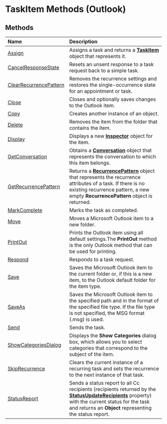 
# TaskItem Methods (Outlook)

## Methods



|**Name**|**Description**|
|:-----|:-----|
|[Assign](f254107a-4182-de3a-2039-08f664e61eeb.md)|Assigns a task and returns a  **[TaskItem](5df8cfa5-5460-a5a1-a130-ba5bca1a0091.md)** object that represents it.|
|[CancelResponseState](564b37c5-f686-8e4d-aa3e-6d41a989b1be.md)|Resets an unsent response to a task request back to a simple task.|
|[ClearRecurrencePattern](ad73edd8-d449-5a29-b80f-0717965c40be.md)|Removes the recurrence settings and restores the single-occurrence state for an appointment or task.|
|[Close](7682f0c8-d132-2bd6-94e8-6e45fcc00867.md)|Closes and optionally saves changes to the Outlook item.|
|[Copy](1224ae94-8c2c-70c8-234a-f3b577cd574e.md)|Creates another instance of an object.|
|[Delete](0a2cf917-4899-0fe0-c7dc-35daa70f0892.md)|Removes the item from the folder that contains the item.|
|[Display](fea0619d-06dc-df44-fe93-5756eefb1be0.md)|Displays a new  **[Inspector](d7384756-669c-0549-1032-c3b864187994.md)** object for the item.|
|[GetConversation](aa907c9b-b074-fb3b-5134-fd9fa65fa7b9.md)|Obtains a  **[Conversation](2705d38a-ebc0-e5a7-208b-ffe1f5446b1b.md)** object that represents the conversation to which this item belongs.|
|[GetRecurrencePattern](1937b226-d465-6cc9-7e47-40f4fad1552c.md)|Returns a  **[RecurrencePattern](36c098f7-59fb-879a-5173-ed0260d13fa4.md)** object that represents the recurrence attributes of a task. If there is no existing recurrence pattern, a new empty **RecurrencePattern** object is returned.|
|[MarkComplete](e8641735-8bce-6175-d1a7-eb9a69ed8977.md)|Marks the task as completed.|
|[Move](cc071e73-d165-6082-4016-7ab9d63689d0.md)|Moves a Microsoft Outlook item to a new folder.|
|[PrintOut](af648672-6e49-a196-44a2-b9df0b4d3539.md)|Prints the Outlook item using all default settings.The  **PrintOut** method is the only Outlook method that can be used for printing.|
|[Respond](1befabf7-262f-897a-d1dc-49be4e7ddf9b.md)|Responds to a task request.|
|[Save](5b478d20-cd14-2bfa-e96b-0a8d226d451d.md)|Saves the Microsoft Outlook item to the current folder or, if this is a new item, to the Outlook default folder for the item type.|
|[SaveAs](6f4ae301-089b-047f-bed0-a8faf1583a5a.md)|Saves the Microsoft Outlook item to the specified path and in the format of the specified file type. If the file type is not specified, the MSG format (.msg) is used.|
|[Send](54f751fc-cff1-5d17-f635-f688cd8ad6f8.md)|Sends the task.|
|[ShowCategoriesDialog](f31b247b-1e8a-6ea8-3d66-cec400e87b70.md)|Displays the  **Show Categories** dialog box, which allows you to select categories that correspond to the subject of the item.|
|[SkipRecurrence](19eb8a58-a13f-56ca-b742-a3780d8b0bf1.md)|Clears the current instance of a recurring task and sets the recurrence to the next instance of that task.|
|[StatusReport](70549833-3287-bbbe-6756-896d400f6695.md)|Sends a status report to all Cc recipients (recipients returned by the  **[StatusUpdateRecipients](904e4685-75db-9267-7f88-dd2bce6e8509.md)** property) with the current status for the task and returns an **Object** representing the status report.|

